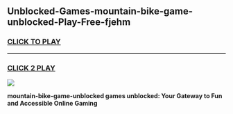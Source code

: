 
## Unblocked-Games-mountain-bike-game-unblocked-Play-Free-fjehm
<h3>
<a href="https://premium76.site?title=mountain-bike-game-unblocked&ref=18A">CLICK TO PLAY</a></h3>
<hr>

<h3>
<a href="https://premium76.site?title=mountain-bike-game-unblocked&ref=18A">CLICK 2 PLAY</a>
  
</h3>

<a href="https://premium76.site?title=mountain-bike-game-unblocked&ref=18A"><img src="https://clearcache.store/games.png"></a>


**mountain-bike-game-unblocked games unblocked: Your Gateway to Fun and Accessible Online Gaming**
